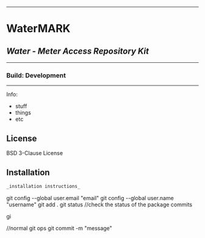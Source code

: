___

# WaterMARK
## _Water - Meter Access Repository Kit_

___


### Build: Development


___


Info:
- stuff
- things
- etc

## License

BSD 3-Clause License



## Installation

```sh
_installation instructions_
```

git config --global user.email "email"
git config --global user.name "username"
git add .
git status //check the status of the package commits

gi

//normal git ops
git commit -m "message"
